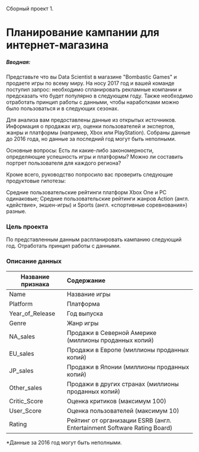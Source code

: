 Сборный проект 1. 
# Планирование кампании для интернет-магазина 

##### Вводная: 
Представьте что вы Data Scientist в магазине "Bombastic Games" и продаете игры по всему миру. На носу 2017 год и вашей команде поступил запрос: необходимо спланировать рекламные компании и предсказать что будет популярно в следующем году. Также необходимо отработать принцип работы с данными, чтобы наработками можно было пользоваться и в следующих сезонах.

Для анализа вам предоставлены данные из открытых источников. Информация о продажах игр, оценки пользователей и экспертов, жанры и платформы (например, Xbox или PlayStation). Собраны данные до 2016 года, но данные за последний год могут быть неполными.

Основные вопросы:
Есть ли какие-либо закономерности, определяющие успешность игры и платформы?
Можно ли составить портрет пользователя для каждого региона?

Кроме всего, руководство попросило вас проверить следующие продуктовые гипотезы:

Средние пользовательские рейтинги платформ Xbox One и PC одинаковые;
Средние пользовательские рейтинги жанров Action (англ. «действие», экшен-игры) и Sports (англ. «спортивные соревнования») разные.


### Цель проекта 
По представленным данным распланировать кампанию следующий год. Отработать принцип работы с данными.

### Описание данных 
Название признака | Содержание 
---|:---
Name | Название игры
Platform | Платформа
Year_of_Release | Год выпуска
Genre | Жанр игры
NA_sales | Продажи в Северной Америке (миллионы проданных копий)
EU_sales | Продажи в Европе (миллионы проданных копий)
JP_sales | Продажи в Японии (миллионы проданных копий)
Other_sales | Продажи в других странах (миллионы проданных копий)
Critic_Score | Оценка критиков (максимум 100)
User_Score | Оценка пользователей (максимум 10)
Rating | Рейтинг от организации ESRB (англ. Entertainment Software Rating Board)

*Данные за 2016 год могут быть неполными.